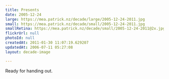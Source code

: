 ```yaml
---
title: Presents
date: 2005-12-24
large: https://mea.patrick.nz/decade/large/2005-12-24-2011.jpg
small: https://mea.patrick.nz/decade/small/2005-12-24-2011.jpg
smallRetina: https://mea.patrick.nz/decade/small/2005-12-24-2011@2x.jpg
flickrUrl: null
photoId: null
createdAt: 2011-01-30 11:07:19.629207
updatedAt: 2006-07-11 05:27:08
layout: decade-image

---
```

Ready for handing out.
